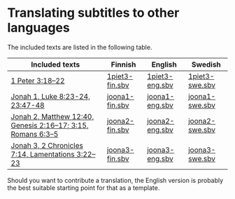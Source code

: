 # Translating subtitles to other languages

The included texts are listed in the following table.

| Included texts | Finnish | English | Swedish
| -------------- | ------- | ------- | -------
| [1 Peter 3:18–22](https://rumble.com/vk9z76-1.-piet.-31822.html) | [1piet3-fin.sbv](../main/1piet3-fin.sbv) | [1piet3-eng.sbv](../main/1piet3-eng.sbv) | [1piet3-swe.sbv](../main/1piet3-swe.sbv)
| [Jonah 1, Luke 8:23-24, 23:47-48](https://rumble.com/vktj8h-joona-1.html) | [joona1-fin.sbv](../main/joona1-fin.sbv) | [joona1-eng.sbv](../main/joona1-eng.sbv) | [joona1-swe.sbv](../main/joona1-swe.sbv)
| [Jonah 2, Matthew 12:40, Genesis 2:16–17; 3:15, Romans 6:3–5](https://rumble.com/vktkah-joona-2.html) | [joona2-fin.sbv](../main/joona2-fin.sbv) | [joona2-eng.sbv](../main/joona2-eng.sbv) | [joona2-swe.sbv](../main/joona2-swe.sbv)
| [Jonah 3, 2 Chronicles 7:14, Lamentations 3:22–23](https://rumble.com/vktkrp-joona-3.html) | [joona3-fin.sbv](../main/joona3-fin.sbv) | [joona3-eng.sbv](../main/joona3-eng.sbv) | [joona3-swe.sbv](../main/joona3-swe.sbv)

Should you want to contribute a translation, the English version is probably the best suitable starting point for that as a template.
